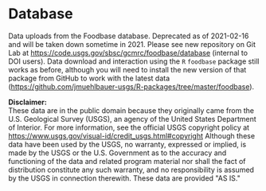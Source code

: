 # Database
Data uploads from the Foodbase database. Deprecated as of 2021-02-16 and will be taken down sometime in 2021. Please see new repository on Git Lab at https://code.usgs.gov/sbsc/gcmrc/foodbase/database (internal to DOI users). Data download and interaction using the `R` `foodbase` package still works as before, although you will need to install the new version of that package from GitHub to work with the latest data (https://github.com/jmuehlbauer-usgs/R-packages/tree/master/foodbase). 

__Disclaimer:__  
These data are in the public domain because they originally came from the U.S. Geological Survey (USGS), an agency of the United States Department of Interior. For more information, see the official USGS copyright policy at https://www.usgs.gov/visual-id/credit_usgs.html#copyright Although these data have been used by the USGS, no warranty, expressed or implied, is made by the USGS or the U.S. Government as to the accuracy and functioning of the data and related program material nor shall the fact of distribution constitute any such warranty, and no responsibility is assumed by the USGS in connection therewith. These data are provided "AS IS."
